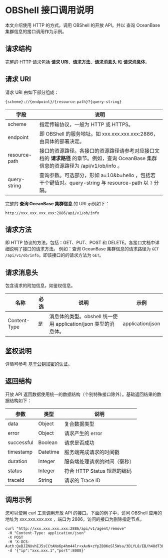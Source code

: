 # OBShell 接口调用说明

本文介绍使用 HTTP 的方式，调用 OBShell 的开放 API。并以 查询 OceanBase 集群信息的接口调用作为示例。

## 请求结构

完整的 HTTP 请求包括 **请求 URI**、**请求方法**、**请求消息头** 和 **请求消息体**。

## 请求 URI

请求 URI 由如下部分组成：

```shell
{scheme}://{endpoint}/{resource-path}?{query-string}
```

| 字段 | 说明 |
| --- | --- |
| scheme | 指定传输协议，一般为 HTTP 或 HTTPS。 |
| endpoint | 即 OBShell 的服务地址。如 xxx.xxx.xxx.xxx:2886，由具体的部署决定。 |
| resource-path | 接口的资源路径。各接口的资源路径请参考对应接口文档的 **请求路径** 的章节。例如，查询 OceanBase 集群信息的资源路径为 /api/v1/ob/info 。 |
| query-string | 查询参数。可选部分，形如 a=10&b=hello ，包括若干个键值对。query-string 与 resource-path 以 `?` 分隔。 |

完整的 **查询 OceanBase 集群信息** 的 URI 示例如下：

```shell
http://xxx.xxx.xxx.xxx:2886/api/v1/ob/info
```

## 请求方法

即 HTTP 协议的方法。包括：GET、PUT、POST 和 DELETE。各接口文档中详细说明了接口的请求方法。
例如：查询 OceanBase 集群信息的请求路径为 `GET /api/v1/ob/info`。即该接口的的请求方法为 `GET`。

## 请求消息头

包含请求的附加信息，如鉴权信息。

| 名称 | 必选 | 说明 | 示例 |
| --- | --- | --- | --- |
| Content-Type | 是 | 消息体的类型。obshell 统一使用 application/json 类型的消息体。 | application/json |

## 鉴权说明

详情可参考 [基于公钥加密的认证](200.public-key-encryption-authentication.md)。

## 返回结构

开放 API 返回数据使用统一的数据结构（个别特殊接口除外）。基础返回结果的数据结构如下：

| 参数 | 类型 | 说明 |
| --- | --- | --- |
| data | Object | 复合数据类型 |
| error | Object | 请求产生的 error |
| successful | Boolean | 请求是否成功 |
| timestamp | Datetime | 服务端完成请求的时间戳 |
| duration | Integer | 服务端处理请求的时间（毫秒） |
| status | Integer | 符合 HTTP Status 规范的编码 |
| traceId | String | 请求的 Trace ID |

## 调用示例

您可以使用 curl 工具调用开放 API 的接口。下面的例子中，访问 OBShell 应用的地址为 xxx.xxx.xxx.xxx ，端口为 2886，访问的接口为删除指定节点。

```shell
curl "http://xxx.xxx.xxx.xxx:2886/api/v1/agent/remove"
 -H "Content-Type: application/json" 
 -X POST 
 -H 'X-OCS-Auth:QeBJZNUvhEJ5sCCtANo6p4hm44lr+xAvN+zYpZ8OKoSl5Wsa/3DLYL8/EB/h48dT3QaTuGFgh4R1Y/jqMW4FYRRiZxk97JC+uPUVt3G4np1UIKIXk30diItIk0oq8DBTPdKQix8IE45zk+D1np7LwAHBTcr7kQsOilgQR+D9N9g='  
 -d '{"ip":"xxx.xxx.1","port":8088}' 
```
